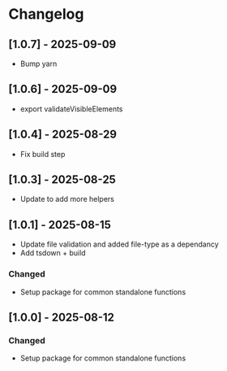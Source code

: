 # Changelog


## [1.0.7] - 2025-09-09

- Bump yarn

## [1.0.6] - 2025-09-09

- export validateVisibleElements

## [1.0.4] - 2025-08-29

- Fix build step

## [1.0.3] - 2025-08-25

- Update to add more helpers

## [1.0.1] - 2025-08-15

- Update file validation and added file-type as a dependancy
- Add tsdown + build


### Changed

- Setup package for common standalone functions

## [1.0.0] - 2025-08-12

### Changed

- Setup package for common standalone functions